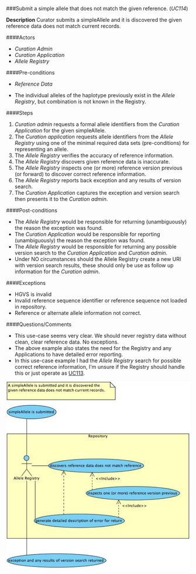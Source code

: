 ###Submit a simple allele that does not match the given reference. (*UC114*)

**Description**
Curator submits a simpleAllele and it is discovered the given reference data does not match current records.

####Actors
- *Curation Admin*
- *Curation Application*
- *Allele Registry*

####Pre-conditions
- *Reference Data*

- The individual alleles of the haplotype previously exist in the *Allele Registry*, but combination is not known in the Registry.


####Steps
1. *Curation admin* requests a formal allele identifiers from the *Curation Application* for the given simpleAllele.
2. The *Curation application* requests allele identifiers from the *Allele Registry* using one of the minimal required data sets (pre-conditions) for representing an allele.
3. The *Allele Registry* verifies the accuracy of reference information.
4. The *Allele Registry* discovers given reference data is inaccurate. 
5. The *Allele Registry* inspects one (or more) reference version previous (or forward) to discover correct reference information.
6. The *Allele Registry* reports back exception and any results of version search.
7. The *Curation Application* captures the exception and version search then presents it to the *Curation admin*.

####Post-conditions
- The *Allele Registry* would be responsible for returning (unambiguously) the reason the exception was found.
- The *Curation Application* would be responsible for reporting (unambiguously) the reason the exception was found.
- The *Allele Registry* would be responsible for returning any possible version search to the *Curation Application* and *Curation admin*.
- Under NO circumstances should the Allele Registry create a new URI with version search results, these should only be use as follow up information for the *Curation admin*.

####Exceptions
- HGVS is invalid
- Invalid reference sequence identifier or reference sequence not loaded in repository.
- Reference or alternate allele information not correct.

####Questions/Comments
- This use-case seems very clear.  We should never registry data without clean, clear reference data. No exceptions.
- The above example also states the need for the Registry and any Applications to have detailed error reporting.
- In this use-case example I had the *Allele Registry* search for possible correct reference information, I'm unsure if the Registry should handle this or just operate as [UC113](./UC113.md).

![logo](https://github.com/clingen-data-model/allele-registry/blob/master/images/UC114.jpg)